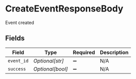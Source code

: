 # CreateEventResponseBody

Event created


## Fields

| Field              | Type               | Required           | Description        |
| ------------------ | ------------------ | ------------------ | ------------------ |
| `event_id`         | *Optional[str]*    | :heavy_minus_sign: | N/A                |
| `success`          | *Optional[bool]*   | :heavy_minus_sign: | N/A                |
